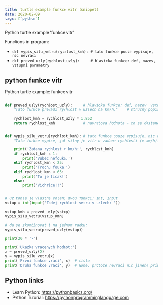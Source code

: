```yaml
---
title: turtle example funkce vitr (snippet)
date: 2020-02-09
tags: ["python"]
---
```

Python turtle example 'funkce vitr'

Functions in program: 
* `def vypis_silu_vetru(rychlost_kmh): # tato funkce pouze vypisuje, nic nevraci`
* `def preved_uzly(rychlost_uzly):     # hlavicka funkce: def, nazev, vstupni parametry`

## python funkce vitr

Python turtle example: funkce vitr

```python

def preved_uzly(rychlost_uzly):     # hlavicka funkce: def, nazev, vstupni parametry
    "Tato funkce prevadi rychlost v uzlech na km/h."    # strucny popis

    rychlost_kmh = rychlost_uzly * 1.852
    return rychlost_kmh             # navratova hodnota - co se dostane z funkce ven


def vypis_silu_vetru(rychlost_kmh): # tato funkce pouze vypisuje, nic nevraci
    "Tato funkce vypise, jak silny je vitr o zadane rychlosti (v km/h)."

    print('Zadana rychlost v km/h:', rychlost_kmh)
    if rychlost_kmh < 1:
        print('Vubec nefouka.')
    elif rychlost_kmh < 25:
        print('Trochu fouka.')
    elif rychlost_kmh < 65:
        print('To je ficak!')
    else:
        print('Vichrice!!')


# uz tohle je vlastne volani dvou funkci: int, input
vstup = int(input('Zadej rychlost vetru v uzlech: '))

vstup_kmh = preved_uzly(vstup)
vypis_silu_vetru(vstup_kmh)

# da se zkombinovat i na jednom radku:
vypis_silu_vetru(preved_uzly(vstup))

print(20 * '-')

print('Ukazka vracenych hodnot:')
x = preved_uzly(5)
y = vypis_silu_vetru(x)
print('Prvni funkce vraci', x)  # cislo
print('Druha funkce vraci', y)  # None, protoze nevraci nic jineho prikazem return


```

## Python links

- Learn Python: https://pythonbasics.org/
- Python Tutorial: https://pythonprogramminglanguage.com
